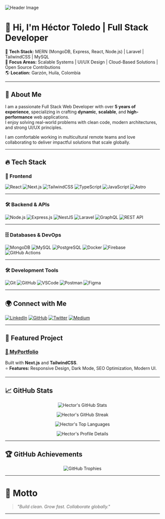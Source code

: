 ![Header Image](https://res.cloudinary.com/dxeulqo3n/image/upload/v1723578422/hdtoledo/wallhdtoledo_zipigs.png)

# 👋 Hi, I'm Héctor Toledo | Full Stack Developer

🚀 **Tech Stack:** MERN (MongoDB, Express, React, Node.js) | Laravel | TailwindCSS | MySQL  
🎯 **Focus Areas:** Scalable Systems | UI/UX Design | Cloud-Based Solutions | Open Source Contributions  
🌎 **Location:** Garzón, Huila, Colombia  

---

## 🌟 About Me

I am a passionate Full Stack Web Developer with over **5 years of experience**, specializing in crafting **dynamic**, **scalable**, and **high-performance** web applications.  
I enjoy solving real-world problems with clean code, modern architectures, and strong UI/UX principles.  

I am comfortable working in multicultural remote teams and love collaborating to deliver impactful solutions that scale globally.

---

## 🔥 Tech Stack

### 🚀 Frontend
![React](https://img.shields.io/badge/-ReactJS-61DAFB?style=flat&logo=react&logoColor=white) 
![Next.js](https://img.shields.io/badge/-Next.js-000000?style=flat&logo=next.js) 
![TailwindCSS](https://img.shields.io/badge/-TailwindCSS-38B2AC?style=flat&logo=tailwind-css&logoColor=white) 
![TypeScript](https://img.shields.io/badge/-TypeScript-3178C6?style=flat&logo=typescript&logoColor=white) 
![JavaScript](https://img.shields.io/badge/-JavaScript-F7DF1E?style=flat&logo=javascript&logoColor=black) 
![Astro](https://img.shields.io/badge/-Astro-BC52E0?style=flat&logo=astro&logoColor=white)

---

### 🛠️ Backend & APIs
![Node.js](https://img.shields.io/badge/-Node.js-339933?style=flat&logo=node.js&logoColor=white) 
![Express.js](https://img.shields.io/badge/-Express.js-000000?style=flat&logo=express&logoColor=white) 
![NestJS](https://img.shields.io/badge/-NestJS-E0234E?style=flat&logo=nestjs&logoColor=white) 
![Laravel](https://img.shields.io/badge/-Laravel-FF2D20?style=flat&logo=laravel&logoColor=white) 
![GraphQL](https://img.shields.io/badge/-GraphQL-E10098?style=flat&logo=graphql&logoColor=white) 
![REST API](https://img.shields.io/badge/-REST%20API-005571?style=flat)

---

### 🗄️ Databases & DevOps
![MongoDB](https://img.shields.io/badge/-MongoDB-47A248?style=flat&logo=mongodb&logoColor=white) 
![MySQL](https://img.shields.io/badge/-MySQL-4479A1?style=flat&logo=mysql&logoColor=white) 
![PostgreSQL](https://img.shields.io/badge/-PostgreSQL-336791?style=flat&logo=postgresql&logoColor=white) 
![Docker](https://img.shields.io/badge/-Docker-2496ED?style=flat&logo=docker&logoColor=white) 
![Firebase](https://img.shields.io/badge/-Firebase-FFCA28?style=flat&logo=firebase&logoColor=black) 
![GitHub Actions](https://img.shields.io/badge/-GitHub%20Actions-2088FF?style=flat&logo=github-actions&logoColor=white)

---

### 🛠 Development Tools
![Git](https://img.shields.io/badge/-Git-F05032?style=flat&logo=git&logoColor=white) 
![GitHub](https://img.shields.io/badge/-GitHub-181717?style=flat&logo=github&logoColor=white) 
![VSCode](https://img.shields.io/badge/-VS%20Code-007ACC?style=flat&logo=visual-studio-code&logoColor=white) 
![Postman](https://img.shields.io/badge/-Postman-FF6C37?style=flat&logo=postman&logoColor=white) 
![Figma](https://img.shields.io/badge/-Figma-F24E1E?style=flat&logo=figma&logoColor=white)

---

## 🌍 Connect with Me

[![LinkedIn](https://img.shields.io/badge/LinkedIn-Hector%20Toledo-blue?style=for-the-badge&logo=linkedin)](https://linkedin.com/in/hdtoledo)
[![GitHub](https://img.shields.io/badge/GitHub-hdtoledo-lightgrey?style=for-the-badge&logo=github)](https://github.com/hdtoledo)
[![Twitter](https://img.shields.io/badge/Twitter-@hdtoledo_-1DA1F2?style=for-the-badge&logo=twitter)](https://x.com/hdtoledo)
[![Medium](https://img.shields.io/badge/Medium-hdtoledo-black?style=for-the-badge&logo=medium)](https://medium.com/@hdtoledo)

---

## 🚀 Featured Project

### [🔗 MyPortfolio](https://hdtoledo.dev)
Built with **Next.js** and **TailwindCSS**.  
⭐ **Features:** Responsive Design, Dark Mode, SEO Optimization, Modern UI.

---

## 📈 GitHub Stats

<div align="center">

![Hector's GitHub Stats](https://github-readme-stats.vercel.app/api?username=hdtoledo&theme=tokyonight&hide_border=true&show_icons=true&count_private=true)

![Hector's GitHub Streak](https://github-readme-streak-stats.herokuapp.com/?user=hdtoledo&theme=tokyonight&hide_border=true)

![Hector's Top Languages](https://github-readme-stats.vercel.app/api/top-langs/?username=hdtoledo&theme=tokyonight&hide_border=true&layout=compact)

![Hector's Profile Details](https://github-profile-summary-cards.vercel.app/api/cards/profile-details?username=hdtoledo&theme=tokyonight)

</div>

---

## 🏆 GitHub Achievements

<div align="center">

![GitHub Trophies](https://github-profile-trophy.vercel.app/?username=hdtoledo&theme=tokyonight&no-frame=true&margin-w=4)

</div>

---

# 🚀 Motto
> _\"Build clean. Grow fast. Collaborate globally.\"_

---
